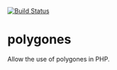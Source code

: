 
[![Build Status](https://travis-ci.org/codisart/polygones.svg?branch=master)](https://travis-ci.org/codisart/polygones)

# polygones

Allow the use of polygones in PHP.
